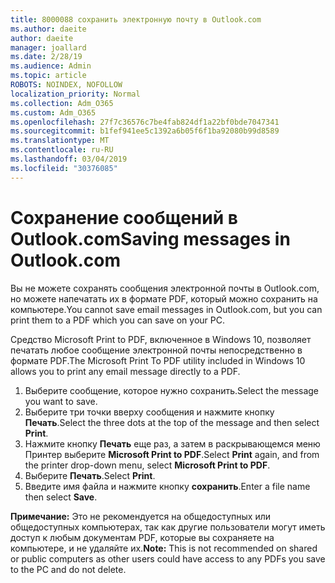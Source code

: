 ```yaml
---
title: 8000088 сохранить электронную почту в Outlook.com
ms.author: daeite
author: daeite
manager: joallard
ms.date: 2/28/19
ms.audience: Admin
ms.topic: article
ROBOTS: NOINDEX, NOFOLLOW
localization_priority: Normal
ms.collection: Adm_O365
ms.custom: Adm_O365
ms.openlocfilehash: 27f7c36576c7be4fab824df1a22bf0bde7047341
ms.sourcegitcommit: b1fef941ee5c1392a6b05f6f1ba92080b99d8589
ms.translationtype: MT
ms.contentlocale: ru-RU
ms.lasthandoff: 03/04/2019
ms.locfileid: "30376085"
---
```

# <a name="saving-messages-in-outlookcom"></a><span data-ttu-id="f0844-102">Сохранение сообщений в Outlook.com</span><span class="sxs-lookup"><span data-stu-id="f0844-102">Saving messages in Outlook.com</span></span>

<span data-ttu-id="f0844-103">Вы не можете сохранять сообщения электронной почты в Outlook.com, но можете напечатать их в формате PDF, который можно сохранить на компьютере.</span><span class="sxs-lookup"><span data-stu-id="f0844-103">You cannot save email messages in Outlook.com, but you can print them to a PDF which you can save on your PC.</span></span>

<span data-ttu-id="f0844-104">Средство Microsoft Print to PDF, включенное в Windows 10, позволяет печатать любое сообщение электронной почты непосредственно в формате PDF.</span><span class="sxs-lookup"><span data-stu-id="f0844-104">The Microsoft Print To PDF utility included in Windows 10 allows you to print any email message directly to a PDF.</span></span>

1. <span data-ttu-id="f0844-105">Выберите сообщение, которое нужно сохранить.</span><span class="sxs-lookup"><span data-stu-id="f0844-105">Select the message you want to save.</span></span>
2. <span data-ttu-id="f0844-106">Выберите три точки вверху сообщения и нажмите кнопку **Печать**.</span><span class="sxs-lookup"><span data-stu-id="f0844-106">Select the three dots at the top of the message and then select **Print**.</span></span>
3. <span data-ttu-id="f0844-107">Нажмите кнопку **Печать** еще раз, а затем в раскрывающемся меню Принтер выберите **Microsoft Print to PDF**.</span><span class="sxs-lookup"><span data-stu-id="f0844-107">Select **Print** again, and from the printer drop-down menu, select **Microsoft Print to PDF**.</span></span>
4. <span data-ttu-id="f0844-108">Выберите **Печать**.</span><span class="sxs-lookup"><span data-stu-id="f0844-108">Select **Print**.</span></span>
5. <span data-ttu-id="f0844-109">Введите имя файла и нажмите кнопку **сохранить**.</span><span class="sxs-lookup"><span data-stu-id="f0844-109">Enter a file name then select **Save**.</span></span>

<span data-ttu-id="f0844-110">**Примечание:** Это не рекомендуется на общедоступных или общедоступных компьютерах, так как другие пользователи могут иметь доступ к любым документам PDF, которые вы сохраняете на компьютере, и не удаляйте их.</span><span class="sxs-lookup"><span data-stu-id="f0844-110">**Note:** This is not recommended on shared or public computers as other users could have access to any PDFs you save to the PC and do not delete.</span></span>